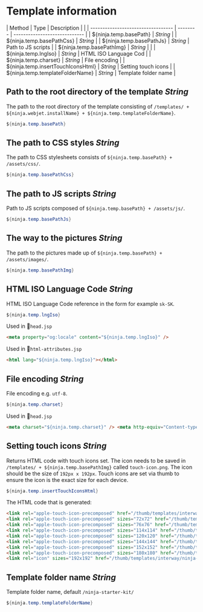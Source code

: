 # Template information

| Method | Type | Description | | | ---------------------------------- | -------- | ----------------------------- | | ${ninja.temp.basePath}             | *String* | | ${ninja.temp.basePathCss}          | *String* | | ${ninja.temp.basePathJs}           | *String* | Path to JS scripts | | ${ninja.temp.basePathImg}          | *String* | | | ${ninja.temp.lngIso}               | *String* | HTML ISO Language Cod | | ${ninja.temp.charset}              | *String* | File encoding | | ${ninja.temp.insertTouchIconsHtml} | *String* | Setting touch icons | | ${ninja.temp.templateFolderName}   | *String* | Template folder name |

## Path to the root directory of the template *String*

The path to the root directory of the template consisting of `/templates/ + ${ninja.webjet.installName} + ${ninja.temp.templateFolderName}`.

```java
${ninja.temp.basePath}
```

## The path to CSS styles *String*

The path to CSS stylesheets consists of `${ninja.temp.basePath} + /assets/css/`.

```java
${ninja.temp.basePathCss}
```

## The path to JS scripts *String*

Path to JS scripts composed of `${ninja.temp.basePath} + /assets/js/`.

```java
${ninja.temp.basePathJs}
```

## The way to the pictures *String*

The path to the pictures made up of `${ninja.temp.basePath} + /assets/images/`.

```java
${ninja.temp.basePathImg}
```

## HTML ISO Language Code *String*

HTML ISO Language Code reference in the form for example `sk-SK`.

```java
${ninja.temp.lngIso}
```

Used in :ghost:<code>head.jsp</code>

```html
<meta property="og:locale" content="${ninja.temp.lngIso}" />
```

Used in :ghost:<code>html-attributes.jsp</code>

```html
<html lang="${ninja.temp.lngIso}"></html>
```

## File encoding *String*

File encoding e.g. `utf-8`.

```java
${ninja.temp.charset}
```

Used in :ghost:<code>head.jsp</code>

```html
<meta charset="${ninja.temp.charset}" /> <meta http-equiv="Content-type" content="text/html;charset=${ninja.temp.charset}" />
```

## Setting touch icons *String*

Returns HTML code with touch icons set. The icon needs to be saved in `/templates/ + ${ninja.temp.basePathImg}` called `touch-icon.png`. The icon should be the size of `192px x 192px`. Touch icons are set via thumb to ensure the icon is the exact size for each device.

```java
${ninja.temp.insertTouchIconsHtml}
```

The HTML code that is generated:

```html
<link rel="apple-touch-icon-precomposed" href="/thumb/templates/interway/ninja-starter-kit/assets/images/touch-icon.png?w=0&h=0&ip=5" />
<link rel="apple-touch-icon-precomposed" sizes="72x72" href="/thumb/templates/interway/ninja-starter-kit/assets/images/touch-icon.png?w=72&h=72&ip=5" />
<link rel="apple-touch-icon-precomposed" sizes="76x76" href="/thumb/templates/interway/ninja-starter-kit/assets/images/touch-icon.png?w=76&h=76&ip=5" />
<link rel="apple-touch-icon-precomposed" sizes="114x114" href="/thumb/templates/interway/ninja-starter-kit/assets/images/touch-icon.png?w=114&h=114&ip=5" />
<link rel="apple-touch-icon-precomposed" sizes="120x120" href="/thumb/templates/interway/ninja-starter-kit/assets/images/touch-icon.png?w=120&h=120&ip=5" />
<link rel="apple-touch-icon-precomposed" sizes="144x144" href="/thumb/templates/interway/ninja-starter-kit/assets/images/touch-icon.png?w=144&h=144&ip=5" />
<link rel="apple-touch-icon-precomposed" sizes="152x152" href="/thumb/templates/interway/ninja-starter-kit/assets/images/touch-icon.png?w=152&h=152&ip=5" />
<link rel="apple-touch-icon-precomposed" sizes="180x180" href="/thumb/templates/interway/ninja-starter-kit/assets/images/touch-icon.png?w=180&h=180&ip=5" />
<link rel="icon" sizes="192x192" href="/thumb/templates/interway/ninja-starter-kit/assets/images/touch-icon.png?w=192&h=192&ip=5" />
```

## Template folder name *String*

Template folder name, default `/ninja-starter-kit/`

```java
${ninja.temp.templateFolderName}
```
